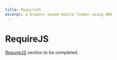 ```yaml
---
title: RequireJS
excerpt: a browser based module loader using AMD
---
```


# RequireJS

[RequireJS](http://requirejs.org/) section to be completed.
